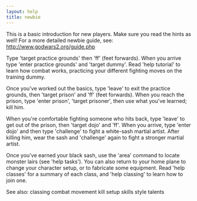 ```yaml
---
layout: help
title: newbie
---
```


This is a basic introduction for new players.  Make sure you read the hints as 
well!  For a more detailed newbie guide, see: http://www.godwars2.org/guide.php

Type 'target practice grounds' then 'ff' (feet forwards).  When you arrive type
'enter practice grounds' and 'target dummy'.  Read 'help tutorial' to learn how
combat works, practicing your different fighting moves on the training dummy.

Once you've worked out the basics, type 'leave' to exit the practice grounds, 
then 'target prison' and 'ff' (feet forwards).  When you reach the prison, type
'enter prison', 'target prisoner', then use what you've learned; kill him.

When you're comfortable fighting someone who hits back, type 'leave' to get out
of the prison, then 'target dojo' and 'ff'.  When you arrive, type 'enter dojo'
and then type 'challenge' to fight a white-sash martial artist.  After killing 
him, wear the sash and 'challenge' again to fight a stronger martial artist.

Once you've earned your black sash, use the 'area' command to locate monster 
lairs (see 'help tasks').  You can also return to your home plane to change 
your character setup, or to fabricate some equipment.  Read 'help classes' 
for a summary of each class, and 'help classing' to learn how to join one.

See also: classing combat movement kill setup skills style talents
